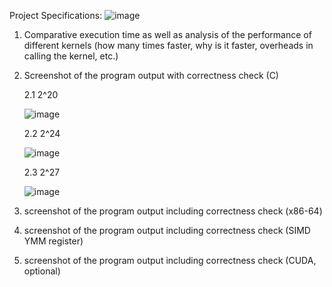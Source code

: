 Project Specifications:
![image](https://github.com/PandaBunBuns/SOLIS_Deep-Dive/assets/87511092/87ed9747-1309-457a-b333-f57a0f091f31)

1. Comparative execution time as well as analysis of the performance of different kernels (how many times faster, why is it faster, overheads in calling the kernel, etc.)

2. Screenshot of the program output with correctness check (C)

   2.1 2^20
   
   ![image](https://github.com/PandaBunBuns/SOLIS_Deep-Dive/assets/87511092/8244ff9d-f37b-44e8-9eb8-f30b8b5ad464)

   2.2 2^24
   
   ![image](https://github.com/PandaBunBuns/SOLIS_Deep-Dive/assets/87511092/c63e98ed-23fd-49b0-8c7e-74a17bd785c0)

   2.3 2^27
   
   ![image](https://github.com/PandaBunBuns/SOLIS_Deep-Dive/assets/87511092/5fad47ed-daaf-4c1c-920d-865595a1caaf)

4. screenshot of the program output including correctness check (x86-64)

5. screenshot of the program output including correctness check (SIMD YMM register)

6. screenshot of the program output including correctness check (CUDA, optional)
